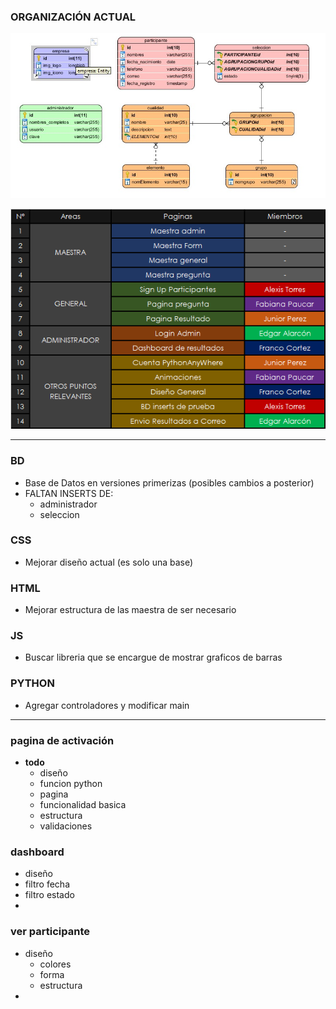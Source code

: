 ### ORGANIZACIÓN ACTUAL

![alt text](diagramaBD.png)

![alt text](relacionTrabajo.png)


-----


### BD
- Base de Datos en versiones primerizas (posibles cambios a posterior)
- FALTAN INSERTS DE:
  - administrador
  - seleccion
  

### CSS
- Mejorar diseño actual (es solo una base)

### HTML
- Mejorar estructura de las maestra de ser necesario

### JS
- Buscar libreria que se encargue de mostrar graficos de barras

### PYTHON
- Agregar controladores y modificar main




------




### pagina de activación
- **todo**
  - diseño
  - funcion python
  - pagina
  - funcionalidad basica
  - estructura
  - validaciones


### dashboard
-  diseño
-  filtro fecha
-  filtro estado
-  

### ver participante
-  diseño
   -  colores
   -  forma
   -  estructura
-  
